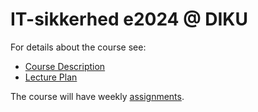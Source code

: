 # IT-sikkerhed e2024 @ DIKU

For details about the course see:
  * [Course Description](coursedescription.md)
  * [Lecture Plan](lectureplan.md)

The course will have weekly [assignments](assignments/).
